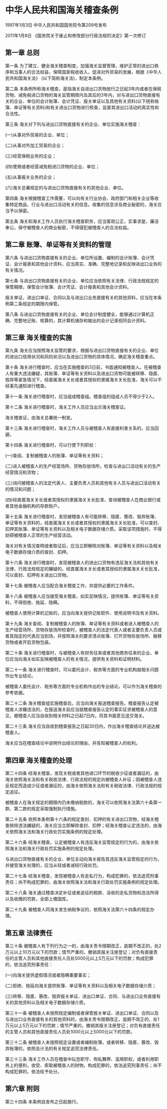 # 中华人民共和国海关稽查条例

1997年1月3日 中华人民共和国国务院令第209号发布　

2011年1月8日 《国务院关于废止和修改部分行政法规的决定》第一次修订　

## 第一章 总则

第一条 为了建立、健全海关稽查制度，加强海关监督管理，维护正常的进出口秩序和当事人的合法权益，保障国家税收收入，促进对外贸易的发展，根据《中华人民共和国海关法》 (以下简称海关法)，制定本条例。

第二条 本条例所称海关稽查，是指海关自进出口货物放行之日起3年内或者在保税货物、减免税进口货物的海关监管期限内及其后的3年内，对与进出口货物直接有关的企业、单位的会计账簿、会计凭证、报关单证以及其他有关资料(以下统称账簿、单证等有关资料)和有关进出口货物进行核查，监督其进出口活动的真实性和合法性。

第三条 海关对下列与进出口货物直接有关的企业、单位实施海关稽查：

(一)从事对外贸易的企业、单位；

(二)从事对外加工贸易的企业；

(三)经营保税业务的企业；

(四)使用或者经营减免税进口货物的企业、单位；

(五)从事报关业务的企业；

(六)海关总署规定的与进出口货物直接有关的其他企业、单位。

第四条 海关根据稽查工作需要，可以向有关行业协会、政府部门和相关企业等收集特定商品、行业与进出口活动有关的信息。收集的信息涉及商业秘密的，海关应当予以保密。

第五条 海关和海关工作人员执行海关稽查职务，应当客观公正，实事求是，廉洁奉公，保守被稽查人的商业秘密，不得侵犯被稽查人的合法权益。

## 第二章 账簿、单证等有关资料的管理

第六条 与进出口货物直接有关的企业、单位所设置、编制的会计账簿、会计凭证、会计报表和其他会计资料，应当真实、准确、完整地记录和反映进出口业务的有关情况。

第七条 与进出口货物直接有关的企业、单位应当依照有关法律、行政法规规定的保管期限，保管会计账簿、会计凭证、会计报表和其他会计资料。

报关单证、进出口单证、合同以及与进出口业务直接有关的其他资料，应当在本条例第二条规定的期限内保管。

第八条 与进出口货物直接有关的企业、单位会计制度健全，能够通过计算机正确、完整地记账、核算的，其计算机储存和输出的会计记录视同会计资料。

## 第三章 海关稽查的实施

第九条 海关应当按照海关监管的要求，根据与进出口货物直接有关的企业、单位的进出口信用状况和风险状况以及进出口货物的具体情况，确定海关稽查重点。

第十条 海关进行稽查时，应当在实施稽查的3日前，书面通知被稽查人。在被稽查人有重大违法嫌疑，其账簿、单证等有关资料以及进出口货物可能被转移、隐匿、毁弃等紧急情况下，经直属海关关长或者其授权的隶属海关关长批准，海关可以不经事先通知进行稽查。

第十一条 海关进行稽查时，应当组成稽查组。稽查组的组成人员不得少于2人。

第十二条 海关进行稽查时，海关工作人员应当出示海关稽查证。

海关稽查证，由海关总署统一制发。

第十三条 海关进行稽查时，海关工作人员与被稽查人有直接利害关系的，应当回避。

第十四条 海关进行稽查时，可以行使下列职权：

(一)查阅、复制被稽查人的账簿、单证等有关资料；

(二)进入被稽查人的生产经营场所、货物存放场所，检查与进出口活动有关的生产经营情况和货物；

(三)询问被稽查人的法定代表人、主要负责人员和其他有关人员与进出口活动有关的情况和问题；

(四)经直属海关关长或者其授权的隶属海关关长批准，查询被稽查人在商业银行或者其他金融机构的存款账户。

第十五条 海关进行稽查时，发现被稽查人有可能转移、隐匿、篡改、毁弃账簿、单证等有关资料的，经直属海关关长或者其授权的隶属海关关长批准，可以查封、扣押其账簿、单证等有关资料以及相关电子数据存储介质。采取该项措施时，不得妨碍被稽查人正常的生产经营活动。

海关对有关情况查明或者取证后，应当立即解除对账簿、单证等有关资料以及相关电子数据存储介质的查封、扣押。

第十六条 海关进行稽查时，发现被稽查人的进出口货物有违反海关法和其他有关法律、行政法规规定的嫌疑的，经直属海关关长或者其授权的隶属海关关长批准，可以查封、扣押有关进出口货物。

第十七条 被稽查人应当配合海关稽查工作，并提供必要的工作条件。

第十八条 被稽查人应当接受海关稽查，如实反映情况，提供账簿、单证等有关资料，不得拒绝、拖延、隐瞒。

被稽查人使用计算机记账的，应当向海关提供记账软件、使用说明书及有关资料。

第十九条 海关查阅、复制被稽查人的账簿、单证等有关资料或者进入被稽查人的生产经营场所、货物存放场所检查时，被稽查人的法定代表人或者主要负责人员或者其指定的代表应当到场，并按照海关的要求清点账簿、打开货物存放场所、搬移货物或者开启货物包装。

第二十条 海关进行稽查时，与被稽查人有财务往来或者其他商务往来的企业、单位应当向海关如实反映被稽查人的有关情况，提供有关资料和证明材料。

第二十一条 海关进行稽查时，可以委托会计、税务等方面的专业机构就相关问题作出专业结论。

被稽查人委托会计、税务等方面的专业机构作出的专业结论，可以作为海关稽查的参考依据。

第二十二条 海关稽查组实施稽查后，应当向海关报送稽查报告。稽查报告认定被稽查人涉嫌违法的，在报送海关前应当就稽查报告认定的事实征求被稽查人的意见，被稽查人应当自收到相关材料之日起7日内，将其书面意见送交海关。

第二十三条 海关应当自收到稽查报告之日起30日内，作出海关稽查结论并送达被稽查人。

海关应当在稽查结论中说明作出结论的理由，并告知被稽查人的权利。

## 第四章 海关稽查的处理

第二十四条 经海关稽查，发现关税或者其他进口环节的税收少征或者漏征的，由海关依照海关法和有关税收法律、行政法规的规定向被稽查人补征；因被稽查人违反规定而造成少征或者漏征的，由海关依照海关法和有关税收法律、行政法规的规定追征。

被稽查人在海关规定的期限内仍未缴纳税款的，海关可以依照海关法第六十条第一款、第二款的规定采取强制执行措施。

第二十五条 依照本条例第十六条的规定查封、扣押的有关进出口货物，经海关稽查排除违法嫌疑的，海关应当立即解除查封、扣押；经海关稽查认定违法的，由海关依照海关法和海关行政处罚实施条例的规定处理。

第二十六条 经海关稽查，认定被稽查人有违反海关监管规定的行为的，由海关依照海关法和海关行政处罚实施条例的规定处理。

与进出口货物直接有关的企业、单位主动向海关报告其违反海关监管规定的行为，并接受海关处理的，应当从轻或者减轻行政处罚。

第二十七条 经海关稽查，发现被稽查人有走私行为，构成犯罪的，依法追究刑事责任；尚不构成犯罪的，由海关依照海关法和海关行政处罚实施条例的规定处理。

第二十八条 海关通过稽查决定补征或者追征的税款、没收的走私货物和违法所得以及收缴的罚款，全部上缴国库。

第二十九条 被稽查人同海关发生纳税争议的，依照海关法第六十四条的规定办理。

## 第五章 法律责任

第三十条 被稽查人有下列行为之一的，由海关责令限期改正，逾期不改正的，处2万元以上10万元以下的罚款；情节严重的，撤销其报关注册登记；对负有直接责任的主管人员和其他直接责任人员处5000元以上5万元以下的罚款；构成犯罪的，依法追究刑事责任：

(一)向海关提供虚假情况或者隐瞒重要事实；

(二)拒绝、拖延向海关提供账簿、单证等有关资料以及相关电子数据存储介质；

(三)转移、隐匿、篡改、毁弃报关单证、进出口单证、合同、与进出口业务直接有关的其他资料以及相关电子数据存储介质。

第三十一条 被稽查人未按照规定编制或者保管报关单证、进出口单证、合同以及与进出口业务直接有关的其他资料的，由海关责令限期改正，逾期不改正的，处1万元以上5万元以下的罚款；情节严重的，撤销其报关注册登记；对负有直接责任的主管人员和其他直接责任人员处1000元以上5000元以下的罚款。

第三十二条 被稽查人未按照规定设置或者编制账簿，或者转移、隐匿、篡改、毁弃账簿的，依照会计法的有关规定追究法律责任。

第三十三条 海关工作人员在稽查中玩忽职守、徇私舞弊、滥用职权，或者利用职务上的便利，收受、索取被稽查人的财物，构成犯罪的，依法追究刑事责任；尚不构成犯罪的，依法给予处分。

## 第六章 附则

第三十四条 本条例自发布之日起施行。
